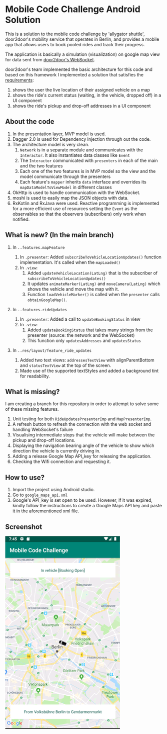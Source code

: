 # Mobile Code Challenge Android Solution

This is a solution to the mobile code challenge by 'allygator shuttle', door2door's mobility service that operates in Berlin, and provides a mobile app that allows users to 
book pooled rides and track their progress.

The application is basically a simulation (visualization) on google map view for data sent from [door2door's WebSocket](https://d2d-frontend-code-challenge.herokuapp.com/docs).

door2door's team implemented the basic architecture for this code and based on this framework I implemented a solution that satisfies 
the [requirements](https://github.com/door2door-io/d2d-code-challenges/tree/master/mobile):
 
1. shows the user the live location of their assigned vehicle on a map
2. shows the ride's current status (waiting, in the vehicle, dropped off) in a UI component
3. shows the ride's pickup and drop-off addresses in a UI component

## About the code
1. In the presentation layer, MVP model is used. 
2. Dagger 2.0 is used for Dependency Injection through out the code. 
3. The architecture model is very clean.
	1. `Network` is in a separate module and communicates with the `Interactor`. It also instantiates data classes like `Event`
	2. The `Interactor` communicated with `presenters` in each of the main and the two features
	3. Each one of the two features is in MVP model so the view and the model communicate through the presenters
	4. Each feature's `mapper` inherits `data` interface and overrides its `mapDataModelToViewModel` in different classes
4. OkHttp is used to handle communication with the WebSocket.
5. moshi is used to easily map the JSON objects with data.
6. RxKotlin and RxJava were used. Reactive programming is implemented for a more efficient use of resources setting the `Event` as the observables so that the observers (subscribers) only work when notified. 

## What is new? (In the main branch)

1. In `..features.mapFeature`
	1. In `.presenter`: 
		Added `subscribeToVehicleLocationUpdates()` function implementation. It's called when the `mapLoaded()`
	2. In `.view`: 
		1. Added `updateVehicleLocation(LatLng)` that is the subscriber of `subscribeToVehicleLocationUpdates()`
		2. It updates `animateMarker(LatLng)` and `moveCamera(LatLng)` which shows the vehicle and move the map with it.
		3. Function `loadVehicleMarker()` is called when the `presenter` calls `obtainGoogleMap()`.

2. In `..features.rideUpdates`
	1. In `.presenter`: 
		Added a call to `updateBookingStatus` in view
	2. In `.view`: 
		1. Added `updateBookingStatus` that takes many strings from the presenter (source: the network and the WebSocket)
		2. This function only `updatesAddresses` and `updatesStatus`

3. In `..res/layout/feature_ride_updates`
	1. Added two text views: `addressesTextView` with alignParentBottom and `statusTextView` at the top of the screen.
	2. Made use of the supported textStyles and added a background tint for readability.

## What is missing?
I am creating a branch for this repository in order to attempt to solve some of these missing features.
1. Unit testing for both  `RideUpdatesPresenterImp` and `MapPresenterImp`.
2. A refresh button to refresh the connection with the web socket and handling WebSocket's failure
3. Visualising intermediate stops that the vehicle will make between the pickup and drop-off locations.
4. Displaying the navigation bearing angle of the vehicle to show which direction the vehicle is currently driving in.
5. Adding a release Google Map API_key for releasing the application.
6. Checking the Wifi connection and requesting it.


## How to use?
1. Import the project using Android studio. 
2. Go to `google_maps_api.xml` 
3. Google's API_key is set open to be used. However, if it was expired, kindly follow the instructions to create a Google Maps API key and paste it in the aforementioned xml file.

## Screenshot
![](https://raw.githubusercontent.com/MichaelKMalak/mobile-code-challenge-solution-android/master/img/Snapshot_2.PNG)
